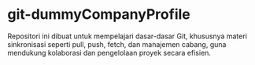 # git-dummyCompanyProfile
Repositori ini dibuat untuk mempelajari dasar-dasar Git, khususnya materi sinkronisasi seperti pull, push, fetch, dan manajemen cabang, guna mendukung kolaborasi dan pengelolaan proyek secara efisien.

